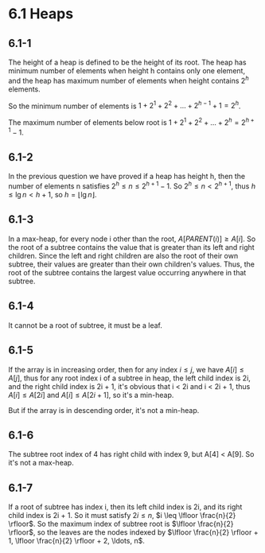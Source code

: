 # 6.1 Heaps
## 6.1-1
The height of a heap is defined to be the height of its root. The heap has minimum number of elements when height h contains only one element, and the heap has maximum number of elements when height contains $2^h$ elements.

So the minimum number of elements is $1 + 2^1 + 2^2 + \ldots + 2^{h - 1} + 1 = 2^h$.

The maximum number of elements below root is $1 + 2^1 + 2^2 + \ldots + 2^h = 2^{h + 1} - 1$.

## 6.1-2
In the previous question we have proved if a heap has height h, then the number of elements n satisfies $2^h \leq n \leq 2^{h + 1} - 1$. So $2^h \leq n < 2^{h + 1}$, thus $h \leq \lg{n} < h + 1$, so $h = \lfloor \lg{n} \rfloor$.

## 6.1-3
In a max-heap, for every node i other than the root, $A[PARENT(i)] \geq A[i]$. So the root of a subtree contains the value that is greater than its left and right children. Since the left and right children are also the root of their own subtree, their values are greater than their own children's values. Thus, the root of the subtree contains the largest value occurring anywhere in that subtree.

## 6.1-4
It cannot be a root of subtree, it must be a leaf.

## 6.1-5
If the array is in increasing order, then for any index $i \leq j$, we have $A[i] \leq A[j]$, thus for any root index i of a subtree in heap, the left child index is 2i, and the right child index is 2i + 1, it's obvious that i < 2i and i < 2i + 1, thus $A[i] \leq A[2i]$ and $A[i] \leq A[2i + 1]$, so it's a min-heap.

But if the array is in descending order, it's not a min-heap.

## 6.1-6
The subtree root index of 4 has right child with index 9, but A[4] < A[9]. So it's not a max-heap.

## 6.1-7
If a root of subtree has index i, then its left child index is 2i, and its right child index is 2i + 1. So it must satisfy $2i \leq n$, $i \leq \lfloor \frac{n}{2} \rfloor$. So the maximum index of subtree root is $\lfloor \frac{n}{2} \rfloor$, so the leaves are the nodes indexed by $\lfloor \frac{n}{2} \rfloor + 1, \lfloor \frac{n}{2} \rfloor + 2, \ldots, n$.